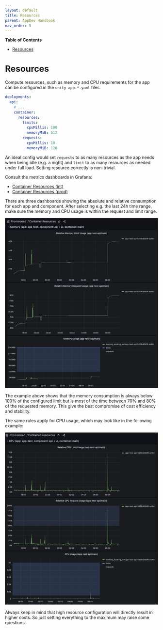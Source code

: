 ```yaml
---
layout: default
title: Resources
parent: AppDev Handbook
nav_order: 5
---
```


**Table of Contents**

<!-- START doctoc generated TOC please keep comment here to allow auto update -->
<!-- DON'T EDIT THIS SECTION, INSTEAD RE-RUN doctoc TO UPDATE -->

- [Resources](#resources)

<!-- END doctoc generated TOC please keep comment here to allow auto update -->

# Resources

Compute resources, such as memory and CPU requirements for the app can be configured in the `unity-app.*.yaml` files.

```yaml
deployments:
  api:
    # ...
    container:
      resources:
        limits:
          cpuMillis: 100
          memoryMiB: 512
        requests:
          cpuMillis: 10
          memoryMiB: 128
```

An ideal config would set `requests` to as many resources as the app needs when being idle (e.g. a night) and
`limit` to as many resources as needed under full load. Setting resource correctly is non-trivial.

Consult the metrics dashboards in Grafana:

* [Container Resources (int)](https://unity-int.bmwgroup.net/grafana/d/container-resources/container-resources)
* [Container Resources (prod)](https://unity.bmwgroup.net/grafana/d/container-resources/container-resources)

There are three dashboards showing the absolute and relative consumption for each app and component.
After selecting e.g. the last 24h time range, make sure the memory and CPU usage is within the request and limit range.

![](../assets/memory-usage.png)

The example above shows that the memory consumption is always below 100% of the configured limit but is most of the time
between 70% and 80% of the requested memory. This give the best compromise of cost efficiency and stability.

The same rules apply for CPU usage, which may look like in the following example:

![](../assets/cpu-usage.png)

Always keep in mind that high resource configuration will directly result in higher costs. So just setting everything to
the maximum may raise some questions.

